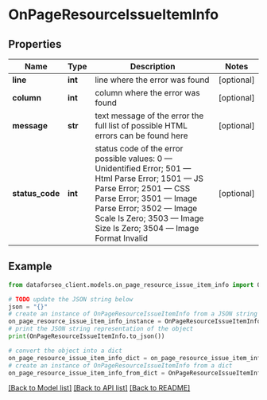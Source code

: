 # OnPageResourceIssueItemInfo


## Properties

Name | Type | Description | Notes
------------ | ------------- | ------------- | -------------
**line** | **int** | line where the error was found | [optional] 
**column** | **int** | column where the error was found | [optional] 
**message** | **str** | text message of the error the full list of possible HTML errors can be found here | [optional] 
**status_code** | **int** | status code of the error possible values: 0 — Unidentified Error; 501 — Html Parse Error; 1501 — JS Parse Error; 2501 — CSS Parse Error; 3501 — Image Parse Error; 3502 — Image Scale Is Zero; 3503 — Image Size Is Zero; 3504 — Image Format Invalid | [optional] 

## Example

```python
from dataforseo_client.models.on_page_resource_issue_item_info import OnPageResourceIssueItemInfo

# TODO update the JSON string below
json = "{}"
# create an instance of OnPageResourceIssueItemInfo from a JSON string
on_page_resource_issue_item_info_instance = OnPageResourceIssueItemInfo.from_json(json)
# print the JSON string representation of the object
print(OnPageResourceIssueItemInfo.to_json())

# convert the object into a dict
on_page_resource_issue_item_info_dict = on_page_resource_issue_item_info_instance.to_dict()
# create an instance of OnPageResourceIssueItemInfo from a dict
on_page_resource_issue_item_info_from_dict = OnPageResourceIssueItemInfo.from_dict(on_page_resource_issue_item_info_dict)
```
[[Back to Model list]](../README.md#documentation-for-models) [[Back to API list]](../README.md#documentation-for-api-endpoints) [[Back to README]](../README.md)


